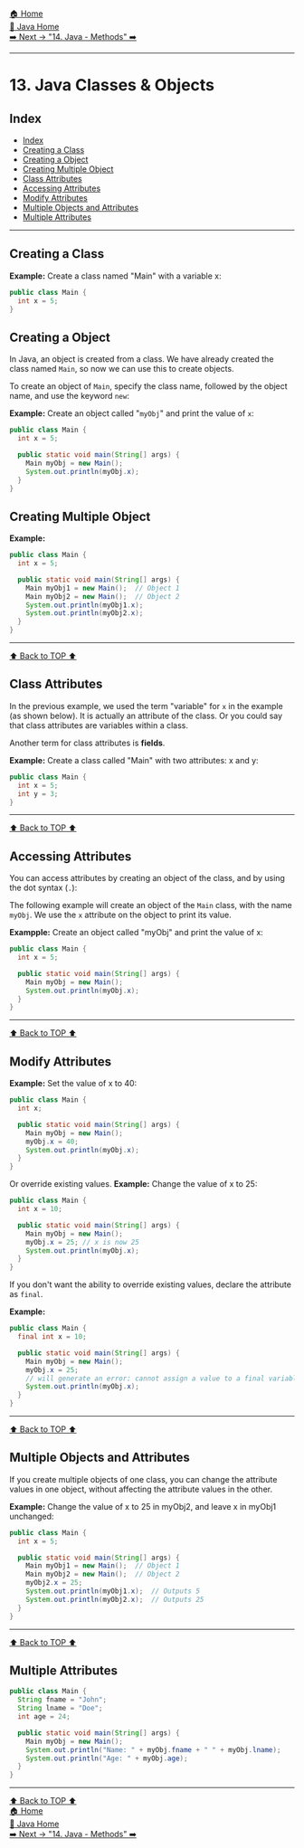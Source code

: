 [🏠 Home](../../../README.md) <br/>
[🍵 Java Home](../Java.md) <br/>
[➡️ Next -> "14. Java - Methods" ➡️](./14.%20Java%20-%20Methods.md)

---

<h1>13. Java Classes & Objects</h1>

## Index
- [Index](#index)
- [Creating a Class](#creating-a-class)
- [Creating a Object](#creating-a-object)
- [Creating Multiple Object](#creating-multiple-object)
- [Class Attributes](#class-attributes)
- [Accessing Attributes](#accessing-attributes)
- [Modify Attributes](#modify-attributes)
- [Multiple Objects and Attributes](#multiple-objects-and-attributes)
- [Multiple Attributes](#multiple-attributes)

---

## Creating a Class

**Example:** Create a class named "Main" with a variable x:
```java
public class Main {
  int x = 5;
}
```

## Creating a Object

In Java, an object is created from a class. We have already created the class named `Main`, so now we can use this to create objects.

To create an object of `Main`, specify the class name, followed by the object name, and use the keyword `new`:

**Example:** Create an object called "`myObj`" and print the value of `x`:
```java
public class Main {
  int x = 5;

  public static void main(String[] args) {
    Main myObj = new Main();
    System.out.println(myObj.x);
  }
}
```

## Creating Multiple Object

**Example:**
```java
public class Main {
  int x = 5;

  public static void main(String[] args) {
    Main myObj1 = new Main();  // Object 1
    Main myObj2 = new Main();  // Object 2
    System.out.println(myObj1.x);
    System.out.println(myObj2.x);
  }
}
```
---

[⬆️ Back to TOP ⬆️](#index)

## Class Attributes

In the previous example, we used the term "variable" for `x` in the example (as shown below). It is actually an attribute of the class. Or you could say that class attributes are variables within a class.

Another term for class attributes is **fields**.

**Example:** Create a class called "Main" with two attributes: x and y:
```java
public class Main {
  int x = 5;
  int y = 3;
}
```

---

[⬆️ Back to TOP ⬆️](#index)

## Accessing Attributes

You can access attributes by creating an object of the class, and by using the dot syntax (`.`):

The following example will create an object of the `Main` class, with the name `myObj`. We use the `x` attribute on the object to print its value.

**Exampple:** Create an object called "myObj" and print the value of x:
```java
public class Main {
  int x = 5;

  public static void main(String[] args) {
    Main myObj = new Main();
    System.out.println(myObj.x);
  }
}
```

---

[⬆️ Back to TOP ⬆️](#index)

## Modify Attributes

**Example:** Set the value of x to 40:
```java
public class Main {
  int x;

  public static void main(String[] args) {
    Main myObj = new Main();
    myObj.x = 40;
    System.out.println(myObj.x);
  }
}
```
Or override existing values.
**Example:** Change the value of x to 25:
```java
public class Main {
  int x = 10;

  public static void main(String[] args) {
    Main myObj = new Main();
    myObj.x = 25; // x is now 25
    System.out.println(myObj.x);
  }
}
```

If you don't want the ability to override existing values, declare the attribute as `final`.

**Example:**
```java
public class Main {
  final int x = 10;

  public static void main(String[] args) {
    Main myObj = new Main();
    myObj.x = 25; 
    // will generate an error: cannot assign a value to a final variable
    System.out.println(myObj.x);
  }
}
```
---

[⬆️ Back to TOP ⬆️](#index)

## Multiple Objects and Attributes

If you create multiple objects of one class, you can change the attribute values in one object, without affecting the attribute values in the other.

**Example:** Change the value of x to 25 in myObj2, and leave x in myObj1 unchanged:
```java
public class Main {
  int x = 5;

  public static void main(String[] args) {
    Main myObj1 = new Main();  // Object 1
    Main myObj2 = new Main();  // Object 2
    myObj2.x = 25;
    System.out.println(myObj1.x);  // Outputs 5
    System.out.println(myObj2.x);  // Outputs 25
  }
}
```

---

[⬆️ Back to TOP ⬆️](#index)

## Multiple Attributes

```java
public class Main {
  String fname = "John";
  String lname = "Doe";
  int age = 24;

  public static void main(String[] args) {
    Main myObj = new Main();
    System.out.println("Name: " + myObj.fname + " " + myObj.lname);
    System.out.println("Age: " + myObj.age);
  }
}
```

---
[⬆️ Back to TOP ⬆️](#index) <br/>
[🏠 Home](../../../README.md) <br/>
[🍵 Java Home](../Java.md) <br/>
[➡️ Next -> "14. Java - Methods" ➡️](./14.%20Java%20-%20Methods.md)
